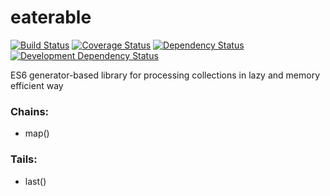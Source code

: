 eaterable
=========

[![Build Status](https://travis-ci.org/eaterable/eaterable.svg)](https://travis-ci.org/eaterable/eaterable)
[![Coverage Status](https://coveralls.io/repos/eaterable/eaterable/badge.svg?branch=master&service=github)](https://coveralls.io/repos/github/eaterable/eaterable/badge.svg?branch=master)
[![Dependency Status](https://david-dm.org/eaterable/eaterable.svg)](https://david-dm.org/eaterable/eaterable)
[![Development Dependency Status](https://david-dm.org/eaterable/eaterable/dev-status.svg)](https://david-dm.org/eaterable/eaterable)

ES6 generator-based library for processing collections in lazy and memory efficient way

### Chains:

* map()

### Tails:

* last()
